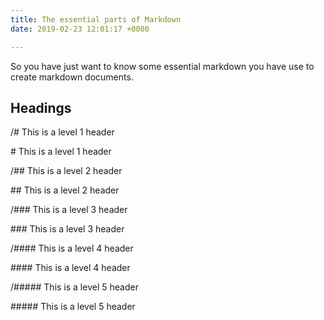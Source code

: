 ```yaml
---
title: The essential parts of Markdown
date: 2019-02-23 12:01:17 +0000

---
```

So you have just want to know some essential markdown you have use to create markdown documents.

## Headings

/# This is a level 1 header  

\# This is a level 1 header

/## This is a level 2 header 

\## This is a level 2 header

/### This is a level 3 header 

\### This is a level 3 header

/#### This is a level 4 header 

\#### This is a level 4 header

/##### This is a level 5 header 

\##### This is a level 5 header